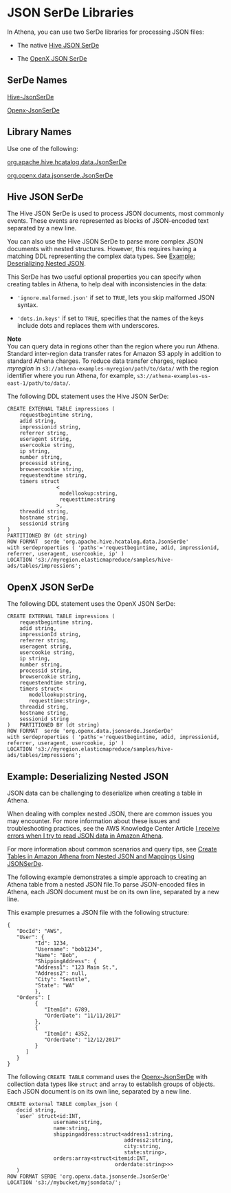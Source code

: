 # JSON SerDe Libraries<a name="json"></a>

In Athena, you can use two SerDe libraries for processing JSON files:

+ The native [Hive JSON SerDe](#hivejson) 

+ The [OpenX JSON SerDe](#openxjson) 

## SerDe Names<a name="serde-names"></a>

 [Hive\-JsonSerDe](https://cwiki.apache.org/confluence/display/Hive/LanguageManual+DDL#LanguageManualDDL-JSON) 

 [Openx\-JsonSerDe](https://github.com/rcongiu/Hive-JSON-Serde) 

## Library Names<a name="library-names"></a>

Use one of the following:

 [org\.apache\.hive\.hcatalog\.data\.JsonSerDe](https://cwiki.apache.org/confluence/display/Hive/LanguageManual+DDL#LanguageManualDDL-JSON) 

 [org\.openx\.data\.jsonserde\.JsonSerDe](https://github.com/rcongiu/Hive-JSON-Serde) 

## Hive JSON SerDe<a name="hivejson"></a>

The Hive JSON SerDe is used to process JSON documents, most commonly events\. These events are represented as blocks of JSON\-encoded text separated by a new line\.

You can also use the Hive JSON SerDe to parse more complex JSON documents with nested structures\. However, this requires having a matching DDL representing the complex data types\. See [Example: Deserializing Nested JSON](#nested-json-serde-example)\.

This SerDe has two useful optional properties you can specify when creating tables in Athena, to help deal with inconsistencies in the data:

+  `'ignore.malformed.json'` if set to `TRUE`, lets you skip malformed JSON syntax\.

+  `'dots.in.keys'` if set to `TRUE`, specifies that the names of the keys include dots and replaces them with underscores\.

**Note**  
You can query data in regions other than the region where you run Athena\. Standard inter\-region data transfer rates for Amazon S3 apply in addition to standard Athena charges\. To reduce data transfer charges, replace *myregion* in `s3://athena-examples-myregion/path/to/data/` with the region identifier where you run Athena, for example, `s3://athena-examples-us-east-1/path/to/data/`\.

The following DDL statement uses the Hive JSON SerDe:

```
CREATE EXTERNAL TABLE impressions (
    requestbegintime string,
    adid string,
    impressionid string,
    referrer string,
    useragent string,
    usercookie string,
    ip string,
    number string,
    processid string,
    browsercookie string,
    requestendtime string,
    timers struct
                <
                 modellookup:string, 
                 requesttime:string
                >,
    threadid string, 
    hostname string,
    sessionid string
)   
PARTITIONED BY (dt string)
ROW FORMAT  serde 'org.apache.hive.hcatalog.data.JsonSerDe'
with serdeproperties ( 'paths'='requestbegintime, adid, impressionid, referrer, useragent, usercookie, ip' )
LOCATION 's3://myregion.elasticmapreduce/samples/hive-ads/tables/impressions';
```

## OpenX JSON SerDe<a name="openxjson"></a>

The following DDL statement uses the OpenX JSON SerDe:

```
CREATE EXTERNAL TABLE impressions (
    requestbegintime string,
    adid string,
    impressionId string,
    referrer string,
    useragent string,
    usercookie string,
    ip string,
    number string,
    processid string,
    browsercokie string,
    requestendtime string,
    timers struct<
       modellookup:string, 
       requesttime:string>,
    threadid string, 
    hostname string,
    sessionid string
)   PARTITIONED BY (dt string)
ROW FORMAT  serde 'org.openx.data.jsonserde.JsonSerDe'
with serdeproperties ( 'paths'='requestbegintime, adid, impressionid, referrer, useragent, usercookie, ip' )
LOCATION 's3://myregion.elasticmapreduce/samples/hive-ads/tables/impressions';
```

## Example: Deserializing Nested JSON<a name="nested-json-serde-example"></a>

JSON data can be challenging to deserialize when creating a table in Athena\.

 When dealing with complex nested JSON, there are common issues you may encounter\. For more information about these issues and troubleshooting practices, see the AWS Knowledge Center Article [I receive errors when I try to read JSON data in Amazon Athena](https://aws.amazon.com/premiumsupport/knowledge-center/error-json-athena/)\. 

For more information about common scenarios and query tips, see [Create Tables in Amazon Athena from Nested JSON and Mappings Using JSONSerDe](http://aws.amazon.com/blogs/big-data/create-tables-in-amazon-athena-from-nested-json-and-mappings-using-jsonserde/)\.

The following example demonstrates a simple approach to creating an Athena table from a nested JSON file\.To parse JSON\-encoded files in Athena, each JSON document must be on its own line, separated by a new line\. 

This example presumes a JSON file with the following structure:

```
{
   "DocId": "AWS",
   "User": {
         "Id": 1234,
         "Username": "bob1234",
         "Name": "Bob",
         "ShippingAddress": {
         "Address1": "123 Main St.",
         "Address2": null,
         "City": "Seattle",
         "State": "WA"
         },
   "Orders": [
         {
            "ItemId": 6789,
            "OrderDate": "11/11/2017"
         },
         {
            "ItemId": 4352,
            "OrderDate": "12/12/2017"
         }
      ]
   }
}
```

The following `CREATE TABLE` command uses the [Openx\-JsonSerDe](https://github.com/rcongiu/Hive-JSON-Serde) with collection data types like `struct` and `array` to establish groups of objects\. Each JSON document is on its own line, separated by a new line\.

```
CREATE external TABLE complex_json (
   docid string,
   `user` struct<id:INT,
               username:string,
               name:string,
               shippingaddress:struct<address1:string,
                                      address2:string,
                                      city:string,
                                      state:string>,
               orders:array<struct<itemid:INT,
                                   orderdate:string>>>
   )
ROW FORMAT SERDE 'org.openx.data.jsonserde.JsonSerDe'
LOCATION 's3://mybucket/myjsondata/';
```